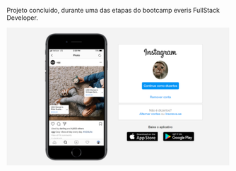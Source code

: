 Projeto concluido, durante uma das etapas do bootcamp everis FullStack Developer.

![screenshot](./res/screenshot.PNG)